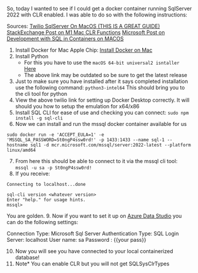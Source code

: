 So, today I wanted to see if I could get a docker container running SqlServer 2022 with CLR enabled. I was able to do so with the following instructions:

Sources:
[Twilio SqlServer On MacOS (THIS IS A GREAT GUIDE)](https://www.twilio.com/blog/using-sql-server-on-macos-with-docker)
[StackExchange Post on M1 Mac CLR Functions](https://dba.stackexchange.com/questions/307157/is-there-a-way-to-use-standard-clr-functions-on-azure-sql-edge-for-ubuntu-docker)
[Microsoft Post on Development with SQL in Containers on MACOS](https://devblogs.microsoft.com/azure-sql/development-with-sql-in-containers-on-macos/)


1. Install Docker for Mac Apple Chip:
   [Install Docker on Mac](https://docs.docker.com/desktop/install/mac-install/)
2. Install Python
   - For this you have to use the `macOS 64-bit universal2 isntaller`  [Here](https://www.python.org/downloads/release/python-3114/)
   - The above link may be outdated so be sure to get the latest release
3. Just to make sure you have installed after it says completed installation use the following command: 
   `python3-intel64`
   This should bring you to the cli tool for python
4. View the above twilio link for setting up Docker Desktop correctly. It will should you how to setup the emulation for x64/x86
5. Install SQL CLI for ease of use and checking you can connect:
   `sudo npm install -g sql-cli`
6. Now we can install and run the mssql docker container available for us
```
sudo docker run -e 'ACCEPT_EULA=1' -e 'MSSQL_SA_PASSWORD=St0ngP4ssw0rd!' -p 1433:1433 --name sql-1 --hostname sql1 -d mcr.microsoft.com/mssql/server:2022-latest --platform linux/amd64
```
7. From here this should be able to connect to it via the mssql cli tool:
   `mssql -u sa -p St0ngP4ssw0rd!`
8. If you receive:
```
Connecting to localhost...done

sql-cli version <whatever version>
Enter "help." for usage hints.
mssql>
```
You are golden.
9. Now if you want to set it up on [Azure Data Studio](https://azure.microsoft.com/en-us/products/data-studio) you can do the following settings:

Connection Type: Microsoft Sql Server 
Authentication Type:  SQL Login       
Server: localhost
User name: sa 
Password : {{your pass}}

10. Now you will see you have connected to your local containerized database!
11. Note* You can enable CLR but you will not get SQLSysClrTypes




